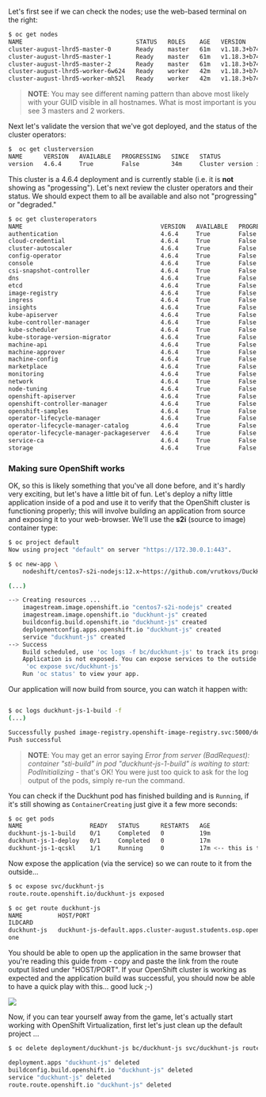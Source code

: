 Let's first see if we can check the nodes; use the web-based terminal on the right:

~~~bash
$ oc get nodes
NAME                                STATUS   ROLES    AGE   VERSION
cluster-august-lhrd5-master-0       Ready    master   61m   v1.18.3+b74c5ed
cluster-august-lhrd5-master-1       Ready    master   61m   v1.18.3+b74c5ed
cluster-august-lhrd5-master-2       Ready    master   61m   v1.18.3+b74c5ed
cluster-august-lhrd5-worker-6w624   Ready    worker   42m   v1.18.3+b74c5ed
cluster-august-lhrd5-worker-mh52l   Ready    worker   42m   v1.18.3+b74c5ed
~~~

> **NOTE**: You may see different naming pattern than above most likely with your GUID visible in all hostnames. What is most important is you see 3 masters and 2 workers.

Next let's validate the version that we've got deployed, and the status of the cluster operators:

~~~bash
$  oc get clusterversion
NAME      VERSION   AVAILABLE   PROGRESSING   SINCE   STATUS
version   4.6.4     True        False         34m     Cluster version is 4.6.4
~~~

This cluster is a 4.6.4 deployment and is currently stable (i.e. it is **not** showing as "progessing"). Let's next review the cluster operators and their status. We should expect them to all be available and also not "progressing" or "degraded."

~~~bash
$ oc get clusteroperators
NAME                                       VERSION   AVAILABLE   PROGRESSING   DEGRADED   SINCE
authentication                             4.6.4     True        False         False      37m
cloud-credential                           4.6.4     True        False         False      81m
cluster-autoscaler                         4.6.4     True        False         False      77m
config-operator                            4.6.4     True        False         False      78m
console                                    4.6.4     True        False         False      34m
csi-snapshot-controller                    4.6.4     True        False         False      78m
dns                                        4.6.4     True        False         False      77m
etcd                                       4.6.4     True        False         False      76m
image-registry                             4.6.4     True        False         False      54m
ingress                                    4.6.4     True        False         False      53m
insights                                   4.6.4     True        False         False      78m
kube-apiserver                             4.6.4     True        False         False      75m
kube-controller-manager                    4.6.4     True        False         False      76m
kube-scheduler                             4.6.4     True        False         False      75m
kube-storage-version-migrator              4.6.4     True        False         False      68m
machine-api                                4.6.4     True        False         False      74m
machine-approver                           4.6.4     True        False         False      76m
machine-config                             4.6.4     True        False         False      76m
marketplace                                4.6.4     True        False         False      77m
monitoring                                 4.6.4     True        False         False      53m
network                                    4.6.4     True        False         False      79m
node-tuning                                4.6.4     True        False         False      78m
openshift-apiserver                        4.6.4     True        False         False      54m
openshift-controller-manager               4.6.4     True        False         False      53m
openshift-samples                          4.6.4     True        False         False      53m
operator-lifecycle-manager                 4.6.4     True        False         False      77m
operator-lifecycle-manager-catalog         4.6.4     True        False         False      76m
operator-lifecycle-manager-packageserver   4.6.4     True        False         False      52m
service-ca                                 4.6.4     True        False         False      78m
storage                                    4.6.4     True        False         False      78m
~~~


### Making sure OpenShift works

OK, so this is likely something that you've all done before, and it's hardly very exciting, but let's have a little bit of fun. Let's deploy a nifty little application inside of a pod and use it to verify that the OpenShift cluster is functioning properly; this will involve building an application from source and exposing it to your web-browser. We'll use the **s2i** (source to image) container type:

~~~bash
$ oc project default
Now using project "default" on server "https://172.30.0.1:443".

$ oc new-app \
	nodeshift/centos7-s2i-nodejs:12.x~https://github.com/vrutkovs/DuckHunt-JS

(...)

--> Creating resources ...
    imagestream.image.openshift.io "centos7-s2i-nodejs" created
    imagestream.image.openshift.io "duckhunt-js" created
    buildconfig.build.openshift.io "duckhunt-js" created
    deploymentconfig.apps.openshift.io "duckhunt-js" created
    service "duckhunt-js" created
--> Success
    Build scheduled, use 'oc logs -f bc/duckhunt-js' to track its progress.
    Application is not exposed. You can expose services to the outside world by executing one or more of the commands below:
     'oc expose svc/duckhunt-js'
    Run 'oc status' to view your app.
~~~

Our application will now build from source, you can watch it happen with:

~~~bash

$ oc logs duckhunt-js-1-build -f
(...)

Successfully pushed image-registry.openshift-image-registry.svc:5000/default/duckhunt-js:latest@sha256:4d0186040826a4be9d678459c5d6831e107a60c403d65a0da77fb076ff89084c
Push successful
~~~

> **NOTE**: You may get an error saying *Error from server (BadRequest): container "sti-build" in pod "duckhunt-js-1-build" is waiting to start: PodInitializing* - that's OK! You were just too quick to ask for the log output of the pods, simply re-run the command.

You can check if the Duckhunt pod has finished building and is `Running`, if it's still showing as `ContainerCreating` just give it a few more seconds:

~~~bash
$ oc get pods
NAME                   READY   STATUS      RESTARTS   AGE
duckhunt-js-1-build    0/1     Completed   0          19m
duckhunt-js-1-deploy   0/1     Completed   0          17m
duckhunt-js-1-qcskl    1/1     Running     0          17m <-- this is the one!
~~~

Now expose the application (via the service) so we can route to it from the outside...

~~~bash
$ oc expose svc/duckhunt-js
route.route.openshift.io/duckhunt-js exposed

$ oc get route duckhunt-js
NAME          HOST/PORT                                                          PATH   SERVICES      PORT       TERMINATION   W
ILDCARD
duckhunt-js   duckhunt-js-default.apps.cluster-august.students.osp.opentlc.com          duckhunt-js   8080-tcp                 N
one
~~~

You should be able to open up the application in the same browser that you're reading this guide from - copy and paste the link from the route output listed under "HOST/PORT". If your OpenShift cluster is working as expected and the application build was successful, you should now be able to have a quick play with this... good luck ;-)

<img src="img/duckhunt.png"/>

Now, if you can tear yourself away from the game, let's actually start working with OpenShift Virtualization, first let's just clean up the default project ...

~~~bash
$ oc delete deployment/duckhunt-js bc/duckhunt-js svc/duckhunt-js route/duckhunt-js

deployment.apps "duckhunt-js" deleted
buildconfig.build.openshift.io "duckhunt-js" deleted
service "duckhunt-js" deleted
route.route.openshift.io "duckhunt-js" deleted
~~~
